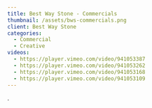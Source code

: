 ```yaml
---
title: Best Way Stone - Commercials
thumbnail: /assets/bws-commercials.png
client: Best Way Stone
categories:
  - Commercial
  - Creative
videos:
  - https://player.vimeo.com/video/941053387
  - https://player.vimeo.com/video/941053262
  - https://player.vimeo.com/video/941053168
  - https://player.vimeo.com/video/941053109
---
```

.
